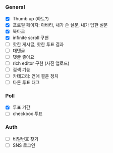 ### General

- [x] Thumb up (하트?)
- [x] 프로필 페이지: 아바타, 내가 쓴 설문, 내가 답한 설문
- [x] 북마크
- [x] infinite scroll 구현
- [ ] 핫한 게시글, 핫한 투표 결과
- [ ] 대댓글
- [ ] 댓글 좋아요
- [ ] rich editor 구현 (사진 업로드)
- [ ] 검색 기능
- [ ] 카테고리: 연애 결혼 정치
- [ ] 다른 투표 태그

### Poll

- [x] 투표 기간
- [ ] checkbox 투표

### Auth

- [ ] 비밀번호 찾기
- [ ] SNS 로그인
